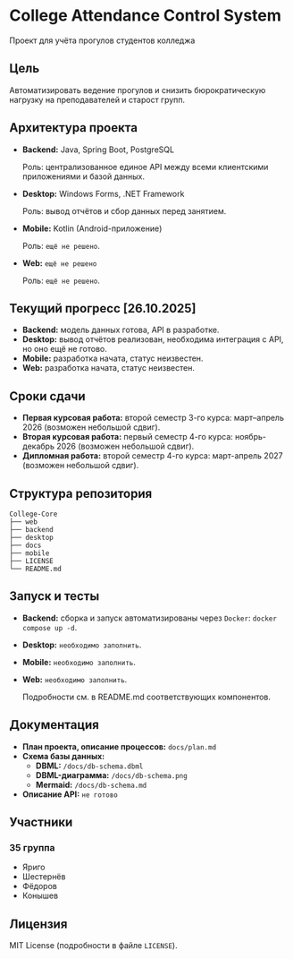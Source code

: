 # College Attendance Control System

Проект для учёта прогулов студентов колледжа

## Цель
Автоматизировать ведение прогулов и снизить бюрократическую нагрузку на преподавателей и старост групп.

## Архитектура проекта

- **Backend:** Java, Spring Boot, PostgreSQL

    Роль: централизованное единое API между всеми клиентскими приложениями и базой данных.

- **Desktop:** Windows Forms, .NET Framework

    Роль: вывод отчётов и сбор данных перед занятием.

- **Mobile:** Kotlin (Android-приложение)

    Роль: `ещё не решено`.

- **Web:** `ещё не решено`

    Роль: `ещё не решено`.

## Текущий прогресс [26.10.2025]

- **Backend:** модель данных готова, API в разработке.
- **Desktop:** вывод отчётов реализован, необходима интеграция с API, но оно ещё не готово.
- **Mobile:** разработка начата, статус неизвестен.
- **Web:** разработка начата, статус неизвестен.

## Сроки сдачи
- **Первая курсовая работа:** второй семестр 3-го курса: март–апрель 2026 (возможен небольшой сдвиг).
- **Вторая курсовая работа:** первый семестр 4-го курса: ноябрь-декабрь 2026 (возможен небольшой сдвиг).
- **Дипломная работа:** второй семестр 4-го курса: март-апрель 2027 (возможен небольшой сдвиг).

## Структура репозитория
```
College-Core
├── web 
├── backend
├── desktop
├── docs
├── mobile
├── LICENSE
└── README.md
```

## Запуск и тесты
- **Backend:** сборка и запуск автоматизированы через `Docker`: `docker compose up -d`.
- **Desktop:** `необходимо заполнить`.
- **Mobile:** `необходимо заполнить`.
- **Web:** `необходимо заполнить`.

    Подробности см. в README.md соответствующих компонентов.

## Документация
- **План проекта, описание процессов:**  `docs/plan.md`
- **Схема базы данных:** 
  - **DBML:** `/docs/db-schema.dbml`
  - **DBML-диаграмма:** `/docs/db-schema.png` 
  - **Mermaid:** `/docs/db-schema.md`
- **Описание API:** `не готово`

## Участники
### 35 группа
- Яриго
- Шестернёв
- Фёдоров
- Конышев

## Лицензия
MIT License (подробности в файле `LICENSE`).